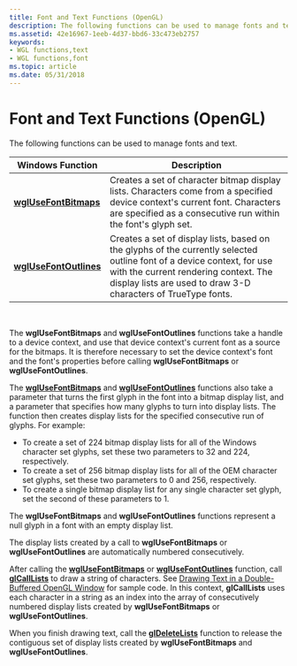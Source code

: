 ```yaml
---
title: Font and Text Functions (OpenGL)
description: The following functions can be used to manage fonts and text.
ms.assetid: 42e16967-1eeb-4d37-bbd6-33c473eb2757
keywords:
- WGL functions,text
- WGL functions,font
ms.topic: article
ms.date: 05/31/2018
---
```


# Font and Text Functions (OpenGL)

The following functions can be used to manage fonts and text.



| Windows Function                                 | Description                                                                                                                                                                                                                      |
|--------------------------------------------------|----------------------------------------------------------------------------------------------------------------------------------------------------------------------------------------------------------------------------------|
| [**wglUseFontBitmaps**](/windows/desktop/api/wingdi/nf-wingdi-wglusefontbitmapsa)   | Creates a set of character bitmap display lists. Characters come from a specified device context's current font. Characters are specified as a consecutive run within the font's glyph set.                                      |
| [**wglUseFontOutlines**](/windows/desktop/api/wingdi/nf-wingdi-wglusefontoutlinesa) | Creates a set of display lists, based on the glyphs of the currently selected outline font of a device context, for use with the current rendering context. The display lists are used to draw 3-D characters of TrueType fonts. |



 

The **wglUseFontBitmaps** and **wglUseFontOutlines** functions take a handle to a device context, and use that device context's current font as a source for the bitmaps. It is therefore necessary to set the device context's font and the font's properties before calling **wglUseFontBitmaps** or **wglUseFontOutlines**.

The [**wglUseFontBitmaps**](/windows/desktop/api/wingdi/nf-wingdi-wglusefontbitmapsa) and [**wglUseFontOutlines**](/windows/desktop/api/wingdi/nf-wingdi-wglusefontoutlinesa) functions also take a parameter that turns the first glyph in the font into a bitmap display list, and a parameter that specifies how many glyphs to turn into display lists. The function then creates display lists for the specified consecutive run of glyphs. For example:

-   To create a set of 224 bitmap display lists for all of the Windows character set glyphs, set these two parameters to 32 and 224, respectively.
-   To create a set of 256 bitmap display lists for all of the OEM character set glyphs, set these two parameters to 0 and 256, respectively.
-   To create a single bitmap display list for any single character set glyph, set the second of these parameters to 1.

The **wglUseFontBitmaps** and **wglUseFontOutlines** functions represent a null glyph in a font with an empty display list.

The display lists created by a call to **wglUseFontBitmaps** or **wglUseFontOutlines** are automatically numbered consecutively.

After calling the [**wglUseFontBitmaps**](/windows/desktop/api/wingdi/nf-wingdi-wglusefontbitmapsa) or [**wglUseFontOutlines**](/windows/desktop/api/wingdi/nf-wingdi-wglusefontoutlinesa) function, call [**glCallLists**](glcalllists.md) to draw a string of characters. See [Drawing Text in a Double-Buffered OpenGL Window](drawing-text-in-a-double-buffered-opengl-window.md) for sample code. In this context, **glCallLists** uses each character in a string as an index into the array of consecutively numbered display lists created by **wglUseFontBitmaps** or **wglUseFontOutlines**.

When you finish drawing text, call the [**glDeleteLists**](gldeletelists.md) function to release the contiguous set of display lists created by **wglUseFontBitmaps** and **wglUseFontOutlines**.

 

 





